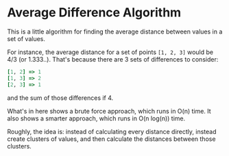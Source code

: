 # Average Difference Algorithm

This is a little algorithm for finding the average distance between values in a set of values.

For instance, the average distance for a set of points `[1, 2, 3]` would be 4/3 (or 1.333..).  That's because there are 3 sets of differences to consider:
```ruby
[1, 2] => 1
[1, 3] => 2
[2, 3] => 1
```
and the sum of those differences if 4.

What's in here shows a brute force approach, which runs in O(n) time.  It also shows a smarter approach, which runs in O(n log(n)) time.

Roughly, the idea is: instead of calculating every distance directly, instead create clusters of values, and then calculate the distances between those clusters.
